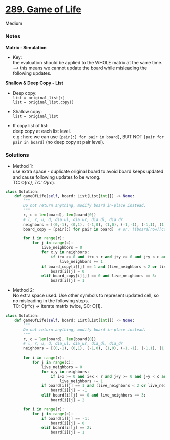 # [289. Game of Life]()

Medium

### Notes

**Matrix - Simulation**

- Key: \
the evaluation should be applied to the WHOLE matrix at the same time.\
--> this means we cannot update the board while misleading the following updates.

**Shallow & Deep Copy - List**
- Deep copy:\
  `list = original_list[:]`\
  `list = original_list.copy()`

- Shallow copy:\
  `list = original_list`

- If copy list of list:\
  deep copy at each list level.\
  e.g.: here we can use `[pair[:] for pair in board]`, BUT NOT `[pair for pair in board]` (no deep copy at pair level).

### Solutions

- Method 1:\
  use extra space - duplicate original board to avoid board keeps updated and cause following updates to be wrong.\
  TC: O(r*c), TC: O(r*c).
```python
class Solution:
    def gameOfLife(self, board: List[List[int]]) -> None:
        """
        Do not return anything, modify board in-place instead.
        """
        r, c = len(board), len(board[0])
        # l, r, u, d, dia_ul, dia_ur, dia_dl, dia_dr
        neighbors = [(0,-1), (0,1), (-1,0), (1,0), (-1,-1), (-1,1), (1,-1), (1,1)]
        board_copy = [pair[:] for pair in board]  # or: [[board[row][col] for col in range(c)] for row in range(r)] 

        for i in range(r):
            for j in range(c):
                live_neighbors = 0
                for x,y in neighbors:
                    if i+x >= 0 and i+x < r and j+y >= 0 and j+y < c and board_copy[i+x][j+y] == 1:
                        live_neighbors += 1
                if board_copy[i][j] == 1 and (live_neighbors < 2 or live_neighbors > 3):
                    board[i][j] = 0
                elif board_copy[i][j] == 0 and live_neighbors == 3:
                    board[i][j] = 1
```

- Method 2:\
  No extra space used. Use other symbols to represent updated cell, so no misleading in the following steps.\
  TC: O(r*c) -> iterate matrix twice, SC: O(1).
```python
class Solution:
    def gameOfLife(self, board: List[List[int]]) -> None:
        """
        Do not return anything, modify board in-place instead.
        """
        r, c = len(board), len(board[0])
        # l, r, u, d, dia_ul, dia_ur, dia_dl, dia_dr
        neighbors = [(0,-1), (0,1), (-1,0), (1,0), (-1,-1), (-1,1), (1,-1), (1,1)]

        for i in range(r):
            for j in range(c):
                live_neighbors = 0
                for x,y in neighbors:
                    if i+x >= 0 and i+x < r and j+y >= 0 and j+y < c and (board[i+x][j+y] == 1 or board[i+x][j+y] == -1):
                        live_neighbors += 1
                if board[i][j] == 1 and (live_neighbors < 2 or live_neighbors > 3):
                    board[i][j] = -1
                elif board[i][j] == 0 and live_neighbors == 3:
                    board[i][j] = 2

        for i in range(r):
            for j in range(c):
                if board[i][j] == -1:
                    board[i][j] = 0
                elif board[i][j] == 2:
                    board[i][j] = 1
```
